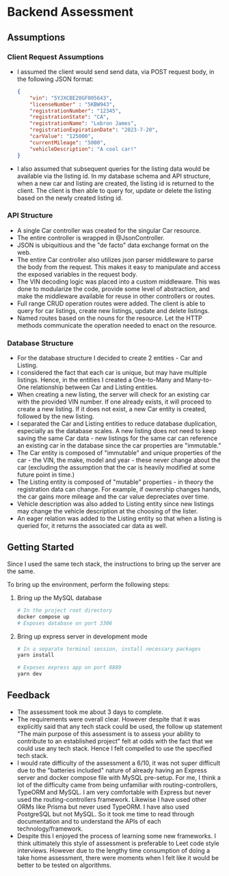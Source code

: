 # Backend Assessment

## Assumptions

### Client Request Assumptions
- I assumed the client would send send data, via POST request body, in the following JSON format:
    ```json
    {
        "vin": "5YJXCBE20GF005643",
        "licenseNumber" : "5KBW943",
        "registrationNumber": "12345",
        "registrationState": "CA",
        "registrationName": "Lebron James",
        "registrationExpirationDate": "2023-7-20",
        "carValue": "125000",
        "currentMileage": "5000",
        "vehicleDescription": "A cool car!"
    }
    ```
- I also assumed that subsequent queries for the listing data would be available via the listing id. In my database schema and API structure, when a new car and listing are created, the listing id is returned to the client. The client is then able to query for, update or delete the listing based on the newly created listing id.

### API Structure
- A single Car controller was created for the singular Car resource.
- The entire controller is wrapped in @JsonController.
- JSON is ubiquitious and the "de facto" data exchange format on the web.
- The entire Car controller also utilizes json parser middleware to parse the body from the request. This makes it easy to manipulate and access the exposed variables in the request body.
- The VIN decoding logic was placed into a custom middleware. This was done to modularize the code, provide some level of abstraction, and make the middleware available for reuse in other controllers or routes.
- Full range CRUD operation routes were added. The client is able to query for car listings, create new listings, update and delete listings.
- Named routes based on the nouns for the resource. Let the HTTP methods communicate the operation needed to enact on the resource.


### Database Structure
- For the database structure I decided to create 2 entities - Car and Listing.
- I considered the fact that each car is unique, but may have multiple listings. Hence, in the entities I created a One-to-Many and Many-to-One relationship between Car and Listing entities.
- When creating a new listing, the server will check for an existing car with the provided VIN number.  If one already exists, it will proceed to create a new listing. If it does not exist, a new Car entity is created, followed by the new listing.
- I separated the Car and Listing entities to reduce database duplication, especially as the database scales. A new listing does not need to keep saving the same Car data - new listings for the same car can reference an existing car in the database since the car properties are "immutable."
- The Car entity is composed of "immutable" and unique properties of the car - the VIN, the make, model and year - these never change about the car (excluding the assumption that the car is heavily modified at some future point in time.)
- The Listing entity is composed of "mutable" properties - in theory the registration data can change.  For example, if ownership changes hands, the car gains more mileage and the car value depreciates over time.
- Vehicle description was also added to Listing entity since new listings may change the vehicle description at the choosing of the lister.
- An eager relation was added to the Listing entity so that when a listing is queried for, it returns the associated car data as well.


## Getting Started

Since I used the same tech stack, the instructions to bring up the server are the same.

To bring up the environment, perform the following steps:

1. Bring up the MySQL database

    ```bash
    # In the project root directory
    docker compose up
    # Exposes database on port 3306
    ```

2. Bring up express server in development mode

    ```bash
    # In a separate terminal session, install necessary packages
    yarn install

    # Exposes express app on port 8889
    yarn dev
    ```

## Feedback
- The assessment took me about 3 days to complete.
- The requirements were overall clear. However despite that it was explicitly said that any tech stack could be used, the follow up statement "The main purpose of this assessment is to assess your ability to contribute to an established project" felt at odds with the fact that we could use any tech stack. Hence I felt compelled to use the specified tech stack.
- I would rate difficulty of the assessment a 6/10, it was not super difficult due to the "batteries included" nature of already having an Express server and docker compose file with MySQL pre-setup. For me, I think a lot of the difficulty came from being unfamiliar with routing-controllers, TypeORM and MySQL. I am very comfortable with Express but never used the routing-controllers framework. Likewise I have used other ORMs like Prisma but never used TypeORM. I have also used PostgreSQL but not MySQL. So it took me time to read through documentation and to understand the APIs of each technology/framework.
- Despite this I enjoyed the process of learning some new frameworks.  I think ultimately this style of assessment is preferable to Leet code style interviews. However due to the lengthy time consumption of doing a take home assessment, there were moments when I felt like it would be better to be tested on algorithms.